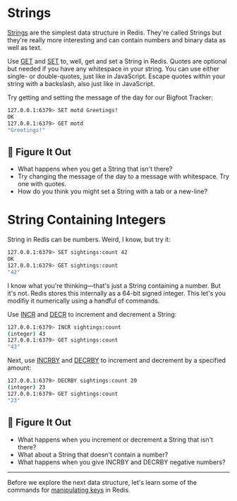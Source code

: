 # Strings #

[Strings](https://redis.io/commands/?group=string) are the simplest data structure in Redis. They're called Strings but they're really more interesting and can contain numbers and binary data as well as text.

Use [GET](https://redis.io/commands/get/) and [SET](https://redis.io/commands/set/) to, well, get and set a String in Redis. Quotes are optional but needed if you have any whitespace in your string. You can use either single- or double-quotes, just like in JavaScript. Escape quotes within your string with a backslash, also just like in JavaScript.

Try getting and setting the message of the day for our Bigfoot Tracker:

```bash
127.0.0.1:6379> SET motd Greetings!
OK
127.0.0.1:6379> GET motd
"Greetings!"
```


## 📍 Figure It Out ##

- What happens when you get a String that isn't there?
- Try changing the message of the day to a message with whitespace. Try one with quotes.
- How do you think you might set a String with a tab or a new-line?


# String Containing Integers #

String in Redis can be numbers. Weird, I know, but try it:

```bash
127.0.0.1:6379> SET sightings:count 42
OK
127.0.0.1:6379> GET sightings:count
"42"
```

I know what you're thinking—that's just a String containing a number. But it's not. Redis stores this internally as a 64-bit signed integer. This let's you modifiy it numerically using a handful of commands.

Use [INCR](https://redis.io/commands/incr/) and [DECR](https://redis.io/commands/decr/) to increment and decrement a String:

```bash
127.0.0.1:6379> INCR sightings:count
(integer) 43
127.0.0.1:6379> GET sightings:count
"43"
```

Next, use [INCRBY](https://redis.io/commands/incrby/) and [DECRBY](https://redis.io/commands/decrby/) to increment and decrement by a specified amount:

```bash
127.0.0.1:6379> DECRBY sightings:count 20
(integer) 23
127.0.0.1:6379> GET sightings:count
"23"
```


## 📍 Figure It Out ##

- What happens when you increment or decrement a String that isn't there?
- What about a String that doesn't contain a number?
- What happens when you give INCRBY and DECRBY negative numbers?

----------------------------------------

Before we explore the next data structure, let's learn some of the commands for [manipulating keys](04-REDIS-KEYS.md) in Redis.
